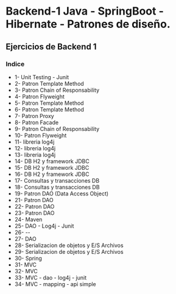 # Backend-1 Java - SpringBoot - Hibernate - Patrones de diseño.
## Ejercicios de Backend 1

### Indice
- 1- Unit Testing - Junit
- 2- Patron Template Method
- 3- Patron Chain of Responsability
- 4- Patron Flyweight
- 5- Patron Template Method
- 6- Patron Template Method
- 7- Patron Proxy
- 8- Patron Facade
- 9- Patron Chain of Responsability
- 10- Patron Flyweight
- 11- libreria log4j
- 12- libreria log4j
- 13- libreria log4j
- 14- DB H2 y framework JDBC
- 15- DB H2 y framework JDBC
- 16- DB H2 y framework JDBC
- 17- Consultas y transacciones DB
- 18- Consultas y transacciones DB
- 19- Patron DAO (Data Access Object)
- 21- Patron DAO
- 22- Patron DAO
- 23- Patron DAO
- 24- Maven
- 25- DAO - Log4j - Junit
- 26- --
- 27- DAO
- 28- Serializacion de objetos y E/S Archivos
- 29- Serializacion de objetos y E/S Archivos
- 30- Spring
- 31- MVC
- 32- MVC
- 33- MVC - dao - log4j - junit
- 34- MVC - mapping - api simple
